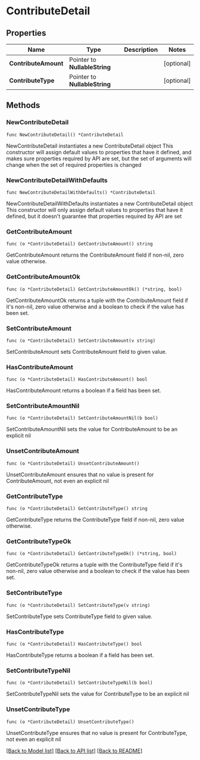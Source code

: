 # ContributeDetail

## Properties

Name | Type | Description | Notes
------------ | ------------- | ------------- | -------------
**ContributeAmount** | Pointer to **NullableString** |  | [optional] 
**ContributeType** | Pointer to **NullableString** |  | [optional] 

## Methods

### NewContributeDetail

`func NewContributeDetail() *ContributeDetail`

NewContributeDetail instantiates a new ContributeDetail object
This constructor will assign default values to properties that have it defined,
and makes sure properties required by API are set, but the set of arguments
will change when the set of required properties is changed

### NewContributeDetailWithDefaults

`func NewContributeDetailWithDefaults() *ContributeDetail`

NewContributeDetailWithDefaults instantiates a new ContributeDetail object
This constructor will only assign default values to properties that have it defined,
but it doesn't guarantee that properties required by API are set

### GetContributeAmount

`func (o *ContributeDetail) GetContributeAmount() string`

GetContributeAmount returns the ContributeAmount field if non-nil, zero value otherwise.

### GetContributeAmountOk

`func (o *ContributeDetail) GetContributeAmountOk() (*string, bool)`

GetContributeAmountOk returns a tuple with the ContributeAmount field if it's non-nil, zero value otherwise
and a boolean to check if the value has been set.

### SetContributeAmount

`func (o *ContributeDetail) SetContributeAmount(v string)`

SetContributeAmount sets ContributeAmount field to given value.

### HasContributeAmount

`func (o *ContributeDetail) HasContributeAmount() bool`

HasContributeAmount returns a boolean if a field has been set.

### SetContributeAmountNil

`func (o *ContributeDetail) SetContributeAmountNil(b bool)`

 SetContributeAmountNil sets the value for ContributeAmount to be an explicit nil

### UnsetContributeAmount
`func (o *ContributeDetail) UnsetContributeAmount()`

UnsetContributeAmount ensures that no value is present for ContributeAmount, not even an explicit nil
### GetContributeType

`func (o *ContributeDetail) GetContributeType() string`

GetContributeType returns the ContributeType field if non-nil, zero value otherwise.

### GetContributeTypeOk

`func (o *ContributeDetail) GetContributeTypeOk() (*string, bool)`

GetContributeTypeOk returns a tuple with the ContributeType field if it's non-nil, zero value otherwise
and a boolean to check if the value has been set.

### SetContributeType

`func (o *ContributeDetail) SetContributeType(v string)`

SetContributeType sets ContributeType field to given value.

### HasContributeType

`func (o *ContributeDetail) HasContributeType() bool`

HasContributeType returns a boolean if a field has been set.

### SetContributeTypeNil

`func (o *ContributeDetail) SetContributeTypeNil(b bool)`

 SetContributeTypeNil sets the value for ContributeType to be an explicit nil

### UnsetContributeType
`func (o *ContributeDetail) UnsetContributeType()`

UnsetContributeType ensures that no value is present for ContributeType, not even an explicit nil

[[Back to Model list]](../README.md#documentation-for-models) [[Back to API list]](../README.md#documentation-for-api-endpoints) [[Back to README]](../README.md)


